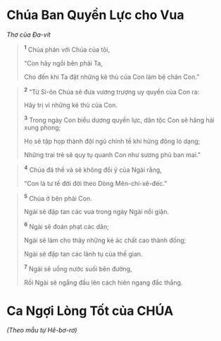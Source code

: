 # Chúa Ban Quyền Lực cho Vua
*Thơ của Ða-vít*

> <sup><b>1</b></sup> Chúa phán với Chúa của tôi,
> 
> “Con hãy ngồi bên phải Ta,
> 
> Cho đến khi Ta đặt những kẻ thù của Con làm bệ chân Con.”
>


> <sup><b>2</b></sup> “Từ Si-ôn Chúa sẽ đưa vương trượng uy quyền của Con ra:
> 
> Hãy trị vì những kẻ thù của Con.
> 
> <sup><b>3</b></sup> Trong ngày Con biểu dương quyền lực, dân tộc Con sẽ hăng hái xung phong;
> 
> Họ sẽ tập họp thành đội ngũ chỉnh tề khi hừng đông ló dạng;
> 
> Những trai trẻ sẽ quy tụ quanh Con như sương phủ ban mai.”
>


> <sup><b>4</b></sup> Chúa đã thề và sẽ không đổi ý của Ngài rằng,
> 
> “Con là tư tế đời đời theo Dòng Mên-chi-xê-đéc.”
>


> <sup><b>5</b></sup> Chúa ở bên phải Con.
> 
> Ngài sẽ đập tan các vua trong ngày Ngài nổi giận.
> 
> <sup><b>6</b></sup> Ngài sẽ đoán phạt các dân;
> 
> Ngài sẽ làm cho thây những kẻ ác chất cao thành đống;
> 
> Ngài sẽ đập tan các lãnh tụ của thế gian.
> 
> <sup><b>7</b></sup> Ngài sẽ uống nước suối bên đường,
> 
> Rồi Ngài sẽ ngẩng đầu lên cách hiên ngang đắc thắng.
>


# Ca Ngợi Lòng Tốt của CHÚA
*(Theo mẫu tự Hê-bơ-rơ)*